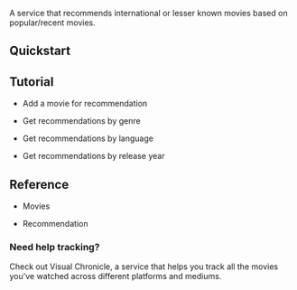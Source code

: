 A service that recommends international or lesser known movies based on popular/recent movies.

## Quickstart

## Tutorial

* Add a movie for recommendation

* Get recommendations by genre

* Get recommendations by language

* Get recommendations by release year

## Reference

* Movies

* Recommendation

### Need help tracking?

Check out Visual Chronicle, a service that helps you track all the movies you've watched across different platforms and mediums.
